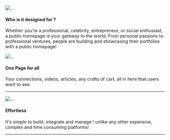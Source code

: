 <!-- Projects-->
<section class="projects-section bg-light" id="projects">
    <div class="container px-4 px-lg-5">
        <!-- Featured Project Row-->
        <div class="row gx-0 mb-4 mb-lg-5 align-items-center">
            <div class="col-xl-8 col-lg-7"><img class="img-fluid mb-3 mb-lg-0" src="assets/img/bg-masthead.jpg" alt="..." /></div>
            <div class="col-xl-4 col-lg-5">
                <div class="featured-text text-center text-lg-left">
                    <h4>Who is it designed for ?</h4>
                    <p class="text-black-50 mb-0">Whether you're a professional, celebrity, entrepreneur, or social enthusiast, a public homepage is your gateway to the world. From personal passions to professional ventures, people are building and showcasing their portfolios with a public homepage!</p>
                </div>
            </div>
        </div>
        <!-- Project One Row-->
        <div class="row gx-0 mb-5 mb-lg-0 justify-content-center">
            <div class="col-lg-6"><img class="img-fluid" src="assets/img/demo-image-01.jpg" alt="..." /></div>
            <div class="col-lg-6">
                <div class="bg-black text-center h-100 project">
                    <div class="d-flex h-100">
                        <div class="project-text w-100 my-auto text-center text-lg-left">
                            <h4 class="text-white">One Page for all</h4>
                            <p class="mb-0 text-white-50">Your connections, videos, articles, any crafts of cart, all in here that users want to see.</p>
                            <hr class="d-none d-lg-block mb-0 ms-0" />
                        </div>
                    </div>
                </div>
            </div>
        </div>
        <!-- Project Two Row-->
        <div class="row gx-0 justify-content-center">
            <div class="col-lg-6"><img class="img-fluid" src="assets/img/demo-image-02.jpg" alt="..." /></div>
            <div class="col-lg-6 order-lg-first">
                <div class="bg-black text-center h-100 project">
                    <div class="d-flex h-100">
                        <div class="project-text w-100 my-auto text-center text-lg-right">
                            <h4 class="text-white">Effortless</h4>
                            <p class="mb-0 text-white-50">It's simple to build, integrate and manage ! unlike any other expensive, complex and time consuming platforms!</p>
                            <hr class="d-none d-lg-block mb-0 me-0" />
                        </div>
                    </div>
                </div>
            </div>
        </div>
    </div>
</section>
